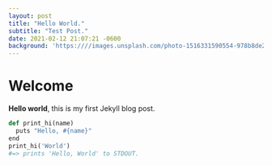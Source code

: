 ```yaml
---
layout: post
title: "Hello World."
subtitle: "Test Post."
date: 2021-02-12 21:07:21 -0600
background: 'https:////images.unsplash.com/photo-1516331590554-978b8de25f18?ixid=MXwxMjA3fDB8MHxwaG90by1wYWdlfHx8fGVufDB8fHw%3D&ixlib=rb-1.2.1&auto=format&fit=crop&w=1504&q=80'
---
```

# Welcome

**Hello world**, this is my first Jekyll blog post.

```python
def print_hi(name)
  puts "Hello, #{name}"
end
print_hi('World')
#=> prints 'Hello, World' to STDOUT.
```
